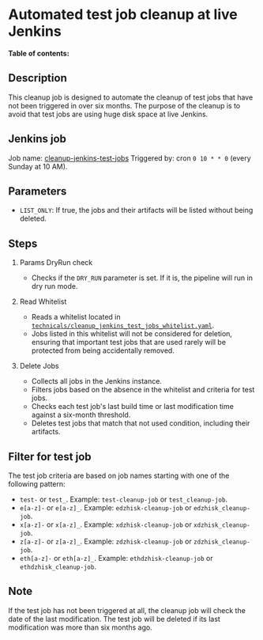 # Automated test job cleanup at live Jenkins

**Table of contents:**
<!-- START doctoc
...
END doctoc -->

## Description

This cleanup job is designed to automate the cleanup of test jobs that have not been triggered in over six months. The purpose of the cleanup is to avoid that test jobs are using huge disk space at live Jenkins.

## Jenkins job

Job name: [cleanup-jenkins-test-jobs](https://seliius27190.seli.gic.ericsson.se:8443/job/cleanup-jenkins-test-jobs)
Triggered by: cron `0 10 * * 0` (every Sunday at 10 AM).

## Parameters

* `LIST_ONLY`: If true, the jobs and their artifacts will be listed without being deleted.

## Steps

1. Params DryRun check

    * Checks if the `DRY_RUN` parameter is set. If it is, the pipeline will run in dry run mode.

2. Read Whitelist

    * Reads a whitelist located in [`technicals/cleanup_jenkins_test_jobs_whitelist.yaml`](https://gerrit.ericsson.se/plugins/gitiles/EEA/adp-app-staging/+/master/technicals/cleanup_jenkins_test_jobs_whitelist.yaml).
    * Jobs listed in this whitelist will not be considered for deletion, ensuring that important test jobs that are used rarely will be protected from being accidentally removed.

3. Delete Jobs

    * Collects all jobs in the Jenkins instance.
    * Filters jobs based on the absence in the whitelist and criteria for test jobs.
    * Checks each test job's last build time or last modification time against a six-month threshold.
    * Deletes test jobs that match that not used condition, including their artifacts.

## Filter for test job

The test job criteria are based on job names starting with one of the following pattern:

* `test-` or `test_`. Example: `test-cleanup-job` or `test_cleanup-job`.
* `e[a-z]-` or `e[a-z]_`. Example: `edzhisk-cleanup-job` or `edzhisk_cleanup-job`.
* `x[a-z]-` or `x[a-z]_`. Example: `xdzhisk-cleanup-job` or `xdzhisk_cleanup-job`.
* `z[a-z]-` or `z[a-z]_`. Example: `zdzhisk-cleanup-job` or `zdzhisk_cleanup-job`.
* `eth[a-z]-` or `eth[a-z]_`. Example: `ethdzhisk-cleanup-job` or `ethdzhisk_cleanup-job`.

## Note

If the test job has not been triggered at all, the cleanup job will check the date of the last modification. The test job will be deleted if its last modification was more than six months ago.
